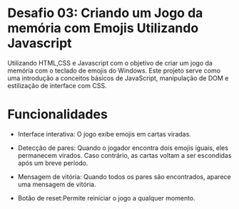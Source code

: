 # Desafio 03: Criando um Jogo da memória com Emojis Utilizando Javascript

Utilizando HTML,CSS e Javascript com o objetivo de criar um jogo da memória com o teclado de emojis do Windows. Este projeto serve como uma introdução a conceitos básicos de JavaScript, manipulação de DOM e estilização de interface com CSS.

# Funcionalidades
- Interface interativa: O jogo exibe emojis em cartas viradas.

- Detecção de pares: Quando o jogador encontra dois emojis iguais, eles permanecem virados. Caso contrário, as cartas voltam a ser escondidas após um breve período.

- Mensagem de vitória: Quando todos os pares são encontrados, aparece uma mensagem de vitória.

- Botão de reset:Permite reiniciar o jogo a qualquer momento.
